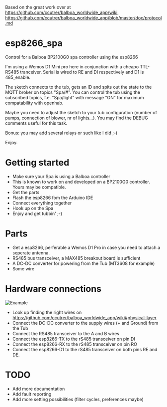 Based on the great work over at https://github.com/ccutrer/balboa_worldwide_app/wiki, https://github.com/ccutrer/balboa_worldwide_app/blob/master/doc/protocol.md


# esp8266_spa
Control for a Balboa BP2100G0 spa controller using the esp8266

I'm using a Wemos D1 Mini pro here in conjunction with a cheapo TTL-RS485 tranceiver.
Serial is wired to RE and DI respectively and D1 is 485_enable.

The sketch connects to the tub, gets an ID and spits out the state to the MQTT broker on topics "Spa/#".
You can control the tub using the subscribed topics, f.e. "Spa/light" with message "ON" for maximum compatability with openhab.

Maybe you need to adjust the sketch to your tub configuration (number of pumps, connection of blower, nr of lights...). You may find the DEBUG comments useful for this task.

Bonus: you may add several relays or such like I did ;-)

Enjoy.

# Getting started
- Make sure your Spa is using a Balboa controller
- This is known to work on and developed on a BP2100G0 controller. Yours may be compatible.
- Get the parts
- Flash the esp8266 fom the Arduino IDE
- Connect everything together
- Hook up on the Spa
- Enjoy and get tubbin' ;-)

# Parts
- Get a esp8266, perferable a Wemos D1 Pro in case you need to attach a seperate antenna.
- RS485 bus transceiver, a MAX485 breakout board is sufficient
- A DC-DC converter for powering from the Tub (MT3608 for example)
- Some wire

# Hardware connections
![Example](https://github.com/cribskip/esp8266_spa/blob/master/esp8266_spa.jpg)
- Look up finding the right wires on https://github.com/ccutrer/balboa_worldwide_app/wiki#physical-layer
- Connect the DC-DC converter to the supply wires (+ and Ground) from the Tub
- Connect the RS485 transceiver to the A and B wires
- Connect the esp8266-TX to the rS485 transceiver on pin DI
- Connect the esp8266-RX to the rS485 transceiver on pin RO
- Connect the esp8266-D1 to the rS485 transceiver on both pins RE and DE.

# TODO
- Add more documentation
- Add fault reporting
- Add more setting possibilities (filter cycles, preferences maybe)
